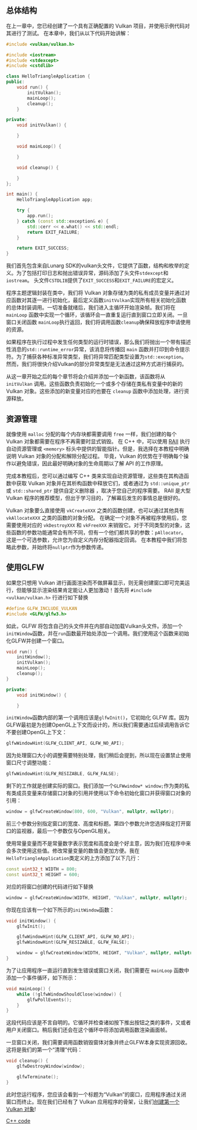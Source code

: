 ## 总体结构

在上一章中，您已经创建了一个具有正确配置的 Vulkan 项目，并使用示例代码对其进行了测试。 在本章中，我们从以下代码开始讲解：

```c++
#include <vulkan/vulkan.h>

#include <iostream>
#include <stdexcept>
#include <cstdlib>

class HelloTriangleApplication {
public:
    void run() {
        initVulkan();
        mainLoop();
        cleanup();
    }

private:
    void initVulkan() {

    }

    void mainLoop() {

    }

    void cleanup() {

    }
};

int main() {
    HelloTriangleApplication app;

    try {
        app.run();
    } catch (const std::exception& e) {
        std::cerr << e.what() << std::endl;
        return EXIT_FAILURE;
    }

    return EXIT_SUCCESS;
}
```

我们首先包含来自Lunarg SDK的vulkan头文件，它提供了函数，结构和枚举的定义。为了包括打印日志和抛出错误异常，源码添加了头文件`stdexcept`和`iostream`。 头文件`CSTDLIB`提供了`EXIT_SUCCESS`和`EXIT_FAILURE`的宏定义。

程序主题逻辑封装在类中，我们将 Vulkan 对象存储为类的私有成员变量并通过对应函数对其逐一进行初始化，最后定义函数`initVulkan`实现所有相关初始化函数的总体封装调用。一切准备就绪后，我们进入主循环开始渲染帧。我们将在 `mainLoop` 函数中实现一个循环，该循环会一直重复运行直到窗口立即关闭。一旦窗口关闭函数 `mainLoop`执行返回，我们将调用函数`cleanup`确保释放程序申请使用的资源。

如果程序在执行过程中发生任何类型的运行时错误，那么我们将抛出一个带有描述性消息的`std::runtime_error`异常，该消息将传播回 `main` 函数并打印到命令提示符。为了捕获各种标准异常类型，我们将异常匹配类型设置为`std::exception`。 然而，我们将很快介绍Vulkan的部分异常类型是无法通过这种方式进行捕获的。

从这一章开始之后的每个章节将会介绍并添加一个新函数，该函数将从 `initVulkan` 调用。这些函数负责初始化一个或多个存储在类私有变量中的新的 Vulkan 对象。这些添加的新变量对应的也要在 `cleanup` 函数中添加处理，进行资源释放。

## 资源管理

就像使用 `malloc` 分配的每个内存块都需要调用 `free` 一样，我们创建的每个 Vulkan 对象都需要在程序不再需要时显式销毁。 在 C++ 中，可以使用 [RAII](https://en.wikipedia.org/wiki/Resource_Acquisition_Is_Initialization) 执行自动资源管理或 `<memory>` 标头中提供的智能指针。但是，我选择在本教程中明确说明 Vulkan 对象的分配和解除分配过程。 毕竟，Vulkan 的优势在于明确每个操作以避免错误，因此最好明确对象的生命周期以了解 API 的工作原理。

完成本教程后，您可以通过编写 C++ 类来实现自动资源管理，这些类在其构造函数中获取 Vulkan 对象并在其析构函数中释放它们，或者通过为 `std::unique_ptr` 或 `std::shared_ptr` 提供自定义删除器 ，取决于您自己的程序需要。 RAII 是大型 Vulkan 程序的推荐模型，但出于学习目的，了解幕后发生的事情总是很好的。

Vulkan 对象要么直接使用 `vkCreateXXX` 之类的函数创建，也可以通过其他具有 `vkAllocateXXX` 之类的函数的对象分配。 在确定一个对象不再被程序使用后，您需要使用对应的 `vkDestroyXXX` 和 `vkFreeXXX` 来销毁它。对于不同类型的对象，这些函数的参数功能通常会有所不同，但有一个他们都共享的参数：`pAllocator`。这是一个可选参数，允许您为自定义内存分配器指定回调。 在本教程中我们将忽略此参数，并始终将`nullptr`作为参数传递。

## 使用GLFW

如果您只想用 Vulkan 进行画面渲染而不做屏幕显示，则无需创建窗口即可完美运行，但能够显示渲染结果肯定能让人更加激动！首先将 `#include <vulkan/vulkan.h>` 行进行如下替换

```c++
#define GLFW_INCLUDE_VULKAN
#include <GLFW/glfw3.h>
```

如此，GLFW 将包含自己的头文件并在内部自动加载Vulkan头文件。添加一个`initWindow`函数，并在`run`函数最开始处添加一个调用。我们使用这个函数来初始化GLFW并创建一个窗口。

```c++
void run() {
    initWindow();
    initVulkan();
    mainLoop();
    cleanup();
}

private:
    void initWindow() {

    }
```

`initWindow`函数内部的第一个调用应该是`glfwInit()`，它初始化 GLFW 库。因为GLFW最初是为创建OpenGL上下文而设计的，所以我们需要通过后续调用告诉它不要创建OpenGL上下文：

```c++
glfwWindowHint(GLFW_CLIENT_API, GLFW_NO_API);
```

因为处理窗口大小的调整需要特别处理，我们稍后会提到，所以现在设置禁止使用窗口尺寸调整功能：

```c++
glfwWindowHint(GLFW_RESIZABLE, GLFW_FALSE);
```

剩下的工作就是创建实际的窗口。我们添加一个`GLFWwindow* window;`作为类的私有类成员变量来存储窗口对象的引用并使用以下命令初始化窗口并获得窗口对象的引用：

```c++
window = glfwCreateWindow(800, 600, "Vulkan", nullptr, nullptr);
```

前三个参数分别指定窗口的宽度、高度和标题。第四个参数允许您选择指定打开窗口的监视器，最后一个参数仅与OpenGL相关。

使用常量变量而不是常量数字表示宽度和高度会是个好主意，因为我们在程序中来会多次使用这些值。修改常量变量的数值会更加方便。我在`HelloTriangleApplication`类定义的上方添加了以下几行：

```c++
const uint32_t WIDTH = 800;
const uint32_t HEIGHT = 600;
```

对应的将窗口创建的代码进行如下替换

```c++
window = glfwCreateWindow(WIDTH, HEIGHT, "Vulkan", nullptr, nullptr);
```

你现在应该有一个如下所示的`initWindow`函数：

```c++
void initWindow() {
    glfwInit();

    glfwWindowHint(GLFW_CLIENT_API, GLFW_NO_API);
    glfwWindowHint(GLFW_RESIZABLE, GLFW_FALSE);

    window = glfwCreateWindow(WIDTH, HEIGHT, "Vulkan", nullptr, nullptr);
}
```

为了让应用程序一直运行直到发生错误或窗口关闭，我们需要在 `mainLoop` 函数中添加一个事件循环，如下所示：

```c++
void mainLoop() {
    while (!glfwWindowShouldClose(window)) {
        glfwPollEvents();
    }
}
```

这段代码应该是不言自明的。它循环并检查诸如按下推出按钮之类的事件，又或者用户关闭窗口。稍后我们还会在这个循环中将添加调用函数渲染画面帧。

一旦窗口关闭，我们需要调用函数销毁窗体对象并终止GLFW本身实现资源回收。这将是我们的第一个“清理”代码：

```c++
void cleanup() {
    glfwDestroyWindow(window);

    glfwTerminate();
}
```

此时您运行程序，您应该会看到一个标题为“Vulkan”的窗口，应用程序通过关闭窗口而终止。现在我们已经有了 Vulkan 应用程序的骨架，让我们[创建第一个 Vulkan 对象](!en/Drawing_a_triangle/Setup/Instance)!

[C++ code](/code/00_base_code.cpp)
